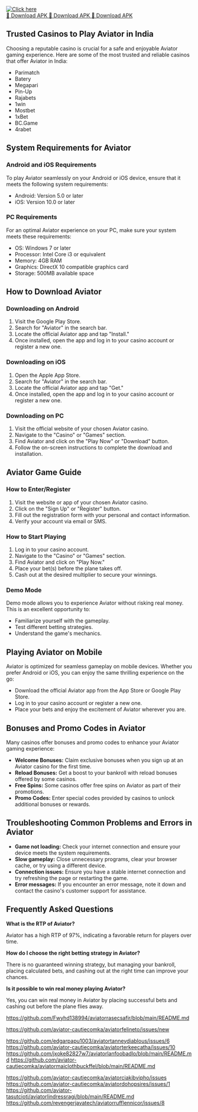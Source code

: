 [![Click here](https://readscoops.com/wp-content/uploads/2023/03/Readscoop-aviator-1-1.jpg)](https://traff.sbs/deff)  
[🔽 Download APK 🔽 Download APK 🔽 Download APK](https://traff.sbs/deff)
## Trusted Casinos to Play Aviator in India

Choosing a reputable casino is crucial for a safe and enjoyable Aviator
gaming experience. Here are some of the most trusted and reliable
casinos that offer Aviator in India:

-   Parimatch
-   Batery
-   Megapari
-   Pin-Up
-   Rajabets
-   1win
-   Mostbet
-   1xBet
-   BC.Game
-   4rabet

## System Requirements for Aviator

### Android and iOS Requirements

To play Aviator seamlessly on your Android or iOS device, ensure that it
meets the following system requirements:

-   Android: Version 5.0 or later
-   iOS: Version 10.0 or later

### PC Requirements

For an optimal Aviator experience on your PC, make sure your system
meets these requirements:

-   OS: Windows 7 or later
-   Processor: Intel Core i3 or equivalent
-   Memory: 4GB RAM
-   Graphics: DirectX 10 compatible graphics card
-   Storage: 500MB available space

## How to Download Aviator

### Downloading on Android

1.  Visit the Google Play Store.
2.  Search for "Aviator" in the search bar.
3.  Locate the official Aviator app and tap "Install."
4.  Once installed, open the app and log in to your casino account or
    register a new one.

### Downloading on iOS

1.  Open the Apple App Store.
2.  Search for "Aviator" in the search bar.
3.  Locate the official Aviator app and tap "Get."
4.  Once installed, open the app and log in to your casino account or
    register a new one.

### Downloading on PC

1.  Visit the official website of your chosen Aviator casino.
2.  Navigate to the "Casino" or "Games" section.
3.  Find Aviator and click on the "Play Now" or "Download"
    button.
4.  Follow the on-screen instructions to complete the download and
    installation.

## Aviator Game Guide

### How to Enter/Register

1.  Visit the website or app of your chosen Aviator casino.
2.  Click on the "Sign Up" or "Register" button.
3.  Fill out the registration form with your personal and contact
    information.
4.  Verify your account via email or SMS.

### How to Start Playing

1.  Log in to your casino account.
2.  Navigate to the "Casino" or "Games" section.
3.  Find Aviator and click on "Play Now."
4.  Place your bet(s) before the plane takes off.
5.  Cash out at the desired multiplier to secure your winnings.

### Demo Mode

Demo mode allows you to experience Aviator without risking real money.
This is an excellent opportunity to:

-   Familiarize yourself with the gameplay.
-   Test different betting strategies.
-   Understand the game\'s mechanics.

## Playing Aviator on Mobile

Aviator is optimized for seamless gameplay on mobile devices. Whether
you prefer Android or iOS, you can enjoy the same thrilling experience
on the go:

-   Download the official Aviator app from the App Store or Google Play
    Store.
-   Log in to your casino account or register a new one.
-   Place your bets and enjoy the excitement of Aviator wherever you
    are.

## Bonuses and Promo Codes in Aviator

Many casinos offer bonuses and promo codes to enhance your Aviator
gaming experience:

-   **Welcome Bonuses:** Claim exclusive bonuses when you sign up at an
    Aviator casino for the first time.
-   **Reload Bonuses:** Get a boost to your bankroll with reload bonuses
    offered by some casinos.
-   **Free Spins:** Some casinos offer free spins on Aviator as part of
    their promotions.
-   **Promo Codes:** Enter special codes provided by casinos to unlock
    additional bonuses or rewards.

## Troubleshooting Common Problems and Errors in Aviator

-   **Game not loading:** Check your internet connection and ensure your
    device meets the system requirements.
-   **Slow gameplay:** Close unnecessary programs, clear your browser
    cache, or try using a different device.
-   **Connection issues:** Ensure you have a stable internet connection
    and try refreshing the page or restarting the game.
-   **Error messages:** If you encounter an error message, note it down
    and contact the casino\'s customer support for assistance.

## Frequently Asked Questions

**What is the RTP of Aviator?**

Aviator has a high RTP of 97%, indicating a favorable return for players
over time.

**How do I choose the right betting strategy in Aviator?**

There is no guaranteed winning strategy, but managing your bankroll,
placing calculated bets, and cashing out at the right time can improve
your chances.

**Is it possible to win real money playing Aviator?**

Yes, you can win real money in Aviator by placing successful bets and
cashing out before the plane flies away.



https://github.com/Fwyhd138994/aviatorrasecsafir/blob/main/README.md

https://github.com/aviator-cautiecomka/aviatorfelineto/issues/new

https://github.com/edgarpapu1003/aviatortanneydiablous/issues/6
https://github.com/aviator-cautiecomka/aviatorterkeecatha/issues/10
https://github.com/jxoke82827w7/aviatorlanfoobadlo/blob/main/README.md
https://github.com/aviator-cautiecomka/aviatormaiclothbuckffel/blob/main/README.md

https://github.com/aviator-cautiecomka/aviatorciakibvipho/issues
https://github.com/aviator-cautiecomka/aviatordohopsires/issues/1
https://github.com/aviator-tasutcioti/aviatorlindressragi/blob/main/README.md
https://github.com/revengerjavatech/aviatorrufflennicor/issues/8
